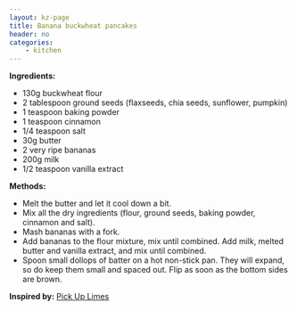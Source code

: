 ```yaml
---
layout: kz-page
title: Banana buckwheat pancakes
header: no
categories:
    - kitchen
---
```


**Ingredients:**

* 130g buckwheat flour
* 2 tablespoon ground seeds (flaxseeds, chia seeds, sunflower, pumpkin)
* 1 teaspoon baking powder
* 1 teaspoon cinnamon
* 1/4 teaspoon salt
<nbsp></nbsp>
* 30g butter
* 2 very ripe bananas
* 200g milk
* 1/2 teaspoon vanilla extract

**Methods:**

* Melt the butter and let it cool down a bit.
* Mix all the dry ingredients (flour, ground seeds, baking powder, cinnamon and salt).
* Mash bananas with a fork.
* Add bananas to the flour mixture, mix until combined. Add milk, melted butter and vanilla extract, and mix until combined.
* Spoon small dollops of batter on a hot non-stick pan. They will expand, so do keep them small and spaced out. Flip as soon as the bottom sides are brown.

**Inspired by:** [Pick Up Limes](https://www.pickuplimes.com/recipe/fabulously-healthy-buckwheat-pancakes-185)
